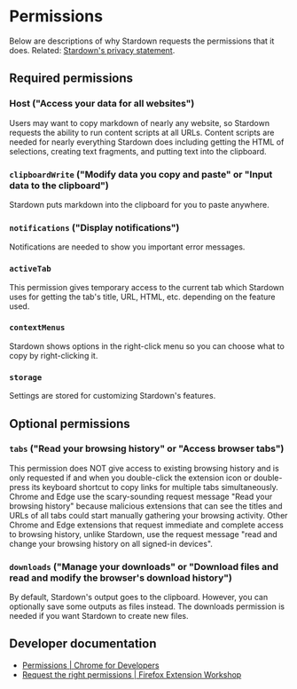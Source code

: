 # Permissions

Below are descriptions of why Stardown requests the permissions that it does. Related: [Stardown's privacy statement](../README.md#privacy).

## Required permissions

### Host ("Access your data for all websites")

Users may want to copy markdown of nearly any website, so Stardown requests the ability to run content scripts at all URLs. Content scripts are needed for nearly everything Stardown does including getting the HTML of selections, creating text fragments, and putting text into the clipboard.

### `clipboardWrite` ("Modify data you copy and paste" or "Input data to the clipboard")

Stardown puts markdown into the clipboard for you to paste anywhere.

### `notifications` ("Display notifications")

Notifications are needed to show you important error messages.

### `activeTab`

This permission gives temporary access to the current tab which Stardown uses for getting the tab's title, URL, HTML, etc. depending on the feature used.

### `contextMenus`

Stardown shows options in the right-click menu so you can choose what to copy by right-clicking it.

### `storage`

Settings are stored for customizing Stardown's features.

## Optional permissions

### `tabs` ("Read your browsing history" or "Access browser tabs")

This permission does NOT give access to existing browsing history and is only requested if and when you double-click the extension icon or double-press its keyboard shortcut to copy links for multiple tabs simultaneously. Chrome and Edge use the scary-sounding request message "Read your browsing history" because malicious extensions that can see the titles and URLs of all tabs could start manually gathering your browsing activity. Other Chrome and Edge extensions that request immediate and complete access to browsing history, unlike Stardown, use the request message "read and change your browsing history on all signed-in devices".

### `downloads` ("Manage your downloads" or "Download files and read and modify the browser's download history")

By default, Stardown's output goes to the clipboard. However, you can optionally save some outputs as files instead. The downloads permission is needed if you want Stardown to create new files.

## Developer documentation

- [Permissions | Chrome for Developers](https://developer.chrome.com/docs/extensions/reference/permissions-list)
- [Request the right permissions | Firefox Extension Workshop](https://extensionworkshop.com/documentation/develop/request-the-right-permissions/)
